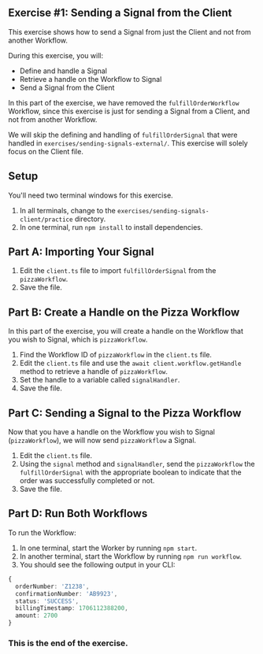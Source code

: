 ## Exercise #1: Sending a Signal from the Client

This exercise shows how to send a Signal from just the Client and not from another Workflow.

During this exercise, you will:

- Define and handle a Signal
- Retrieve a handle on the Workflow to Signal
- Send a Signal from the Client

In this part of the exercise, we have removed the `fulfillOrderWorkflow` Workflow, since this exercise is just for sending a Signal from a Client, and not from another Workflow.

We will skip the defining and handling of `fulfillOrderSignal` that were handled in `exercises/sending-signals-external/`. This exercise will solely focus on the Client file.

## Setup

You'll need two terminal windows for this exercise.

1. In all terminals, change to the `exercises/sending-signals-client/practice` directory.
2. In one terminal, run `npm install` to install dependencies.

## Part A: Importing Your Signal

1. Edit the `client.ts` file to import `fulfillOrderSignal` from the `pizzaWorkflow`.
2. Save the file.

## Part B: Create a Handle on the Pizza Workflow

In this part of the exercise, you will create a handle on the Workflow that you wish to Signal, which is `pizzaWorkflow`.

1. Find the Workflow ID of `pizzaWorkflow` in the `client.ts` file.
2. Edit the `client.ts` file and use the `await client.workflow.getHandle` method to retrieve a handle of `pizzaWorkflow`.
2. Set the handle to a variable called `signalHandler`.
4. Save the file.

## Part C: Sending a Signal to the Pizza Workflow

Now that you have a handle on the Workflow you wish to Signal (`pizzaWorkflow`), we will now send `pizzaWorkflow` a Signal.

1. Edit the `client.ts` file.
2. Using the `signal` method and `signalHandler`, send the `pizzaWorkflow` the `fulfillOrderSignal` with the appropriate boolean to indicate that the order was successfully completed or not.
2. Save the file.

## Part D: Run Both Workflows

To run the Workflow:

1. In one terminal, start the Worker by running `npm start`.
2. In another terminal, start the Workflow by running `npm run workflow`.
3. You should see the following output in your CLI:

```typescript
{
  orderNumber: 'Z1238',
  confirmationNumber: 'AB9923',
  status: 'SUCCESS',
  billingTimestamp: 1706112388200,
  amount: 2700
}
```

### This is the end of the exercise.

